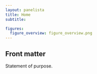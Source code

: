 ```yaml
---
layout: panelista
title: Home
subtitle:

figures:
  figure_overview: figure_overview.png
---
```



## Front matter

Statement of purpose.
